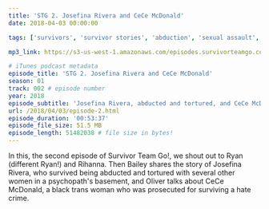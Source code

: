 ```yaml
---
title: 'STG 2. Josefina Rivera and CeCe McDonald'
date: 2018-04-03 00:00:00

tags: ['survivors', 'survivor stories', 'abduction', 'sexual assault', 'torture', 'serial killers', 'rape', 'hate crimes', 'racism', 'transphobia', 'josefina rivera', 'cece mcdonald'] # max 255 chars

mp3_link: https://s3-us-west-1.amazonaws.com/episodes.survivorteamgo.com/STG+2+Josefina+Rivera+and+CeCe+McDonald.mp3

# iTunes podcast metadata
episode_title: 'STG 2. Josefina Rivera and CeCe McDonald'
season: 01
track: 002 # episode number
year: 2018
episode_subtitle: 'Josefina Rivera, abducted and tortured, and CeCe McDonald, imprisoned for surviving a hate crime'
url: /2018/04/03/episode-2.html
episode_duration: '00:53:37'
episode_file_size: 51.5 MB
episode_length: 51482038 # file size in bytes!
---
```


In this, the second episode of Survivor Team Go!, we shout out to Ryan (different Ryan!) and Rihanna. Then Bailey shares the story of Josefina Rivera, who survived being abducted and tortured with several other women in a psychopath's basement, and Oliver talks about CeCe McDonald, a black trans woman who was prosecuted for surviving a hate crime.